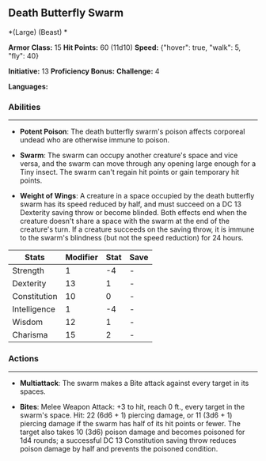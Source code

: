 ## Death Butterfly Swarm
*(Large) (Beast) *

**Armor Class:** 15
**Hit Points:** 60 (11d10)
**Speed:** {"hover": true, "walk": 5, "fly": 40}

**Initiative:** 13
**Proficiency Bonus:**
**Challenge:** 4

**Languages:** 

### Abilities
 --- 
- **Potent Poison**: The death butterfly swarm's poison affects corporeal undead who are otherwise immune to poison.

- **Swarm**: The swarm can occupy another creature's space and vice versa, and the swarm can move through any opening large enough for a Tiny insect. The swarm can't regain hit points or gain temporary hit points.

- **Weight of Wings**: A creature in a space occupied by the death butterfly swarm has its speed reduced by half, and must succeed on a DC 13 Dexterity saving throw or become blinded. Both effects end when the creature doesn't share a space with the swarm at the end of the creature's turn. If a creature succeeds on the saving throw, it is immune to the swarm's blindness (but not the speed reduction) for 24 hours.



| Stats | Modifier | Stat | Save
| ---- | ---- | ---- | ---- |
| Strength | 1 | -4 | - |
| Dexterity | 13 | 1 | - |
| Constitution | 10 | 0 | - |
| Intelligence | 1 | -4 | - |
| Wisdom | 12 | 1 | - |
| Charisma | 15 | 2 | - |

### Actions
 --- 
- **Multiattack**: The swarm makes a Bite attack against every target in its spaces.

- **Bites**: Melee Weapon Attack: +3 to hit, reach 0 ft., every target in the swarm's space. Hit: 22 (6d6 + 1) piercing damage, or 11 (3d6 + 1) piercing damage if the swarm has half of its hit points or fewer. The target also takes 10 (3d6) poison damage and becomes poisoned for 1d4 rounds; a successful DC 13 Constitution saving throw reduces poison damage by half and prevents the poisoned condition.

